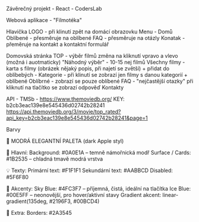 Závěrečný projekt - React - CodersLab

Webová aplikace - "Filmotéka"

Hlavička
LOGO - při klinutí zpět na domácí obrazovku
Menu -  Domů
        Oblíbené - přesměruje na oblíbené
        FAQ - přesměruje na otázly
        Konatak - přeměruje na kontakt a kontaktní formulář

Domovská stránka
TOP - výběr filmů změna na kliknutí vpravo a vlevo (možná i auotmaticky)
"Náhodný výběr" - 10-15 nej filmů
Všechny filmy - karta s filmy (obrázek nějaký popis, při najetí se zvětší) + přidat do oblíbebých
              - Kategorie - při klinutí se zobrazí jen filmy s danou kategorií + oblíbené
Oblíbrné - zobrazí se pouze oblíbené 
FAQ - "nejčastější otazky" při kliknutí na tlačítko se zobrazí odpověď
Kontakty

API - TMSb - https://www.themoviedb.org/
KEY: b2cb3eac139e8e545436d02742b28241
https://api.themoviedb.org/3/movie/top_rated?api_key=b2cb3eac139e8e545436d02742b28241&page=1

Barvy

🔷 MODRÁ ELEGANTNÍ PALETA (dark Apple styl)

🎨 Hlavní:
Background: #0A0E1A – temně námořnická modř
Surface / Cards: #1B2535 – chladná tmavě modrá vrstva

💡 Texty:
Primární text: #F1F1F1
Sekundární text: #AABBCD
Disabled: #5F6F80

🔘 Akcenty:
Sky Blue: #4FC3F7 – příjemná, čistá, ideální na tlačítka
Ice Blue: #00E5FF – neonovější, pro hover/aktivní stavy
Gradient akcent: linear-gradient(135deg, #2196F3, #00BCD4)

🎯 Extra:
Borders: #2A3545

